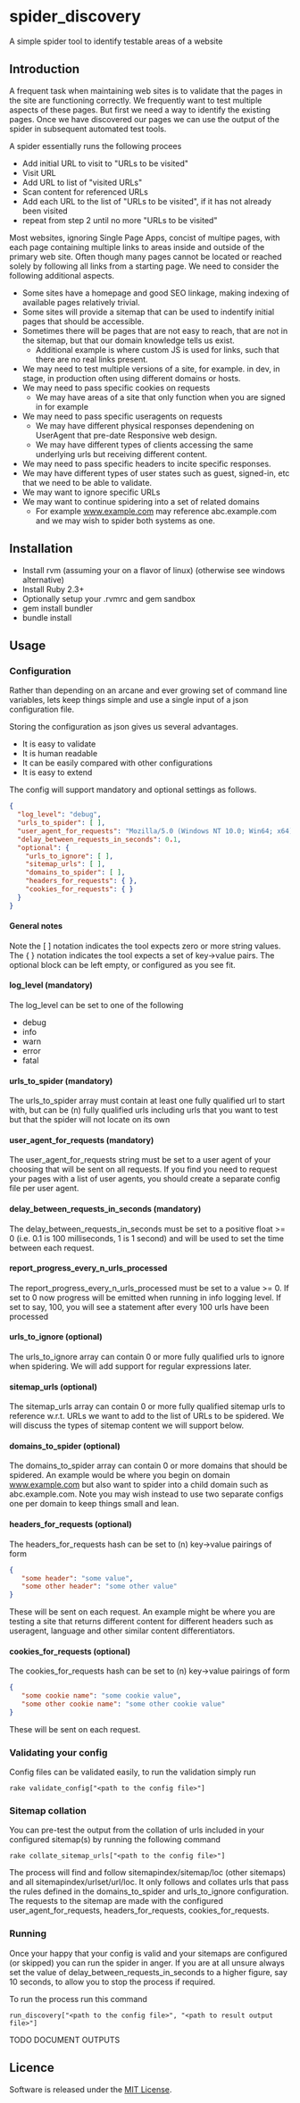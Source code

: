 # spider_discovery
A simple spider tool to identify testable areas of a website

## Introduction
A frequent task when maintaining web sites is to validate that the pages in the site are functioning correctly.
We frequently want to test multiple aspects of these pages.
But first we need a way to identify the existing pages.
Once we have discovered our pages we can use the output of the spider in subsequent automated test tools.

A spider essentially runs the following procees
* Add initial URL to visit to "URLs to be visited"
* Visit URL
* Add URL to list of "visited URLs"
* Scan content for referenced URLs
* Add each URL to the list of "URLs to be visited", if it has not already been visited
* repeat from step 2 until no more "URLs to be visited"

Most websites, ignoring Single Page Apps, concist of multipe pages, with each page containing multiple links to areas inside and outside of the primary web site. Often though many pages cannot be located or reached solely by following all links from a starting page. 
We need to consider the following additional aspects.
- Some sites have a homepage and good SEO linkage, making indexing of available pages relatively trivial.
- Some sites will provide a sitemap that can be used to indentify initial pages that should be accessible.
- Sometimes there will be pages that are not easy to reach, that are not in the sitemap, but that our domain knowledge tells us exist.
  - Additional example is where custom JS is used for links, such that there are no real links present.
- We may need to test multiple versions of a site, for example. in dev, in stage, in production often using different domains or hosts.
- We may need to pass specific cookies on requests
  - We may have areas of a site that only function when you are signed in for example
- We may need to pass specific useragents on requests
  - We may have different physical responses dependening on UserAgent that pre-date Responsive web design.
  - We may have different types of clients accessing the same underlying urls but receiving different content.
- We may need to pass specific headers to incite specific responses.
- We may have different types of user states such as guest, signed-in, etc that we need to be able to validate.
- We may want to ignore specific URLs
- We may want to continue spidering into a set of related domains
  - For example www.example.com may reference abc.example.com and we may wish to spider both systems as one.

## Installation
- Install rvm (assuming your on a flavor of linux) (otherwise see windows alternative) 
- Install Ruby 2.3+
- Optionally setup your .rvmrc and gem sandbox 
- gem install bundler
- bundle install

## Usage
### Configuration
Rather than depending on an arcane and ever growing set of command line variables, lets keep things simple and use a 
single input of a json configuration file.

Storing the configuration as json gives us several advantages.
- It is easy to validate
- It is human readable
- It can be easily compared with other configurations
- It is easy to extend  

The config will support mandatory and optional settings as follows.
````json
{
  "log_level": "debug",
  "urls_to_spider": [ ],
  "user_agent_for_requests": "Mozilla/5.0 (Windows NT 10.0; Win64; x64) AppleWebKit/537.36 (KHTML, like Gecko) Chrome/66.0.3359.139 Safari/537.36",
  "delay_between_requests_in_seconds": 0.1,
  "optional": {
    "urls_to_ignore": [ ],
    "sitemap_urls": [ ],
    "domains_to_spider": [ ],
    "headers_for_requests": { },
    "cookies_for_requests": { }
  }
}
````

#### General notes
Note the [ ] notation indicates the tool expects zero or more string values.
The { } notation indicates the tool expects a set of key->value pairs. 
The optional block can be left empty, or configured as you see fit.

#### log_level (mandatory)
The log_level can be set to one of the following
- debug
- info
- warn
- error
- fatal

#### urls_to_spider (mandatory)
The urls_to_spider array must contain at least one fully qualified url to start with, but can be (n) fully qualified urls including urls that you want 
to test but that the spider will not locate on its own

#### user_agent_for_requests (mandatory)
The user_agent_for_requests string must be set to a user agent of your choosing that will be sent on all requests.
If you find you need to request your pages with a list of user agents, you should create a separate config file per 
user agent.

#### delay_between_requests_in_seconds (mandatory)
The delay_between_requests_in_seconds must be set to a positive float >= 0 (i.e. 0.1 is 100 milliseconds, 1 is 1 second) 
and will be used to set the time between each request.

#### report_progress_every_n_urls_processed
The report_progress_every_n_urls_processed must be set to a value >= 0.
If set to 0 now progress will be emitted when running in info logging level.
If set to say, 100, you will see a statement after every 100 urls have been processed

#### urls_to_ignore (optional)
The urls_to_ignore array can contain 0 or more fully qualified urls to ignore when spidering.
We will add support for regular expressions later.

#### sitemap_urls (optional)
The sitemap_urls array can contain 0 or more fully qualified sitemap urls to reference w.r.t. URLs we want to add to the list of URLs 
to be spidered. We will discuss the types of sitemap content we will support below.

#### domains_to_spider (optional)
The domains_to_spider array can contain 0 or more domains that should be spidered. An example would be where you begin 
on domain www.example.com but also want to spider into a child domain such as abc.example.com.
Note you may wish instead to use two separate configs one per domain to keep things small and lean.

#### headers_for_requests (optional)
The headers_for_requests hash can be set to (n) key->value pairings of form
```json
{
   "some header": "some value",
   "some other header": "some other value"   
}
```
These will be sent on each request.
An example might be where you are testing a site that returns different content for different headers such as useragent,
language and other similar content differentiators. 

#### cookies_for_requests (optional)
The cookies_for_requests hash can be set to (n) key->value pairings of form
```json
{
   "some cookie name": "some cookie value",
   "some other cookie name": "some other cookie value"   
}
```
These will be sent on each request.

### Validating your config
Config files can be validated easily, to run the validation simply run
````
rake validate_config["<path to the config file>"]
````

### Sitemap collation
You can pre-test the output from the collation of urls included in your configured sitemap(s)
by running the following command
````
rake collate_sitemap_urls["<path to the config file>"]
````
The process will find and follow sitemapindex/sitemap/loc (other sitemaps) and all sitemapindex/urlset/url/loc.
It only follows and collates urls that pass the rules defined in the domains_to_spider and urls_to_ignore configuration.
The requests to the sitemap are made with the configured user_agent_for_requests, headers_for_requests, cookies_for_requests. 

### Running
Once your happy that your config is valid and your sitemaps are configured (or skipped) you can run the spider in anger.
If you are at all unsure always set the value of delay_between_requests_in_seconds to a higher figure, say 10 seconds,
to allow you to stop the process if required.

To run the process run this command
````
run_discovery["<path to the config file>", "<path to result output file>"]
````

TODO DOCUMENT OUTPUTS

## Licence
Software is released under the [MIT License](LICENSE).
